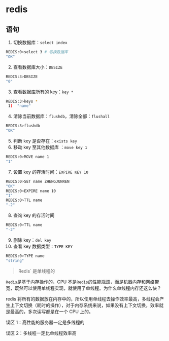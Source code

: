 #  redis

## 语句

1.  切换数据库：`select index`

```bash
REDIS:0>select 3 # 切换数据库
"OK"
```

2. 查看数据库大小：`DBSIZE`

```bash
REDIS:3>DBSIZE
"0"
```

3. 查看数据库所有的 key：`key *`

```bash
REDIS:3>keys *
 1)  "name"
```

4. 清除当前数据库：`flushdb`，清除全部：`flushall`

```bash
REDIS:3>flushdb
"OK"
```

5. 判断 key 是否存在：`exists key`
6. 移动 key 至其他数据库 ：`move key 1`

```bash
REDIS:0>MOVE name 1
"1"
```

7. 设置 key 的存活时间：`EXPIRE KEY 10`

```bash
REDIS:0>SET name ZHENGJUNREN
"OK"
REDIS:0>EXPIRE name 10
"1"
REDIS:0>TTL name
"-2"
```

8. 查询 key 的存活时间

```bash
REDIS:0>TTL name
"-2"
```

9. 删除 key：`del key`
10.  查看 key 数据类型：`TYPE KEY`

```bash
REDIS:0>TYPE name
"string"
```



> Redis` 是单线程的

`Redis`是基于内存操作的，CPU 不是`Redis`的性能瓶颈，而是机器内存和网络带宽，既然可以使用单线程实现，就使用了单线程。为什么单线程内存还这么快？

redis 将所有的数据放在内存中的，所以使用单线程去操作效率最高，多线程会产生上下文切换（耗时的操作），对于内存系统来说，如果没有上下文切换，效率就是最高的，多次读写都是在一个 CPU 上的。

误区 1：高性能的服务器一定是多线程的

误区 2：多线程一定比单线程效率高

